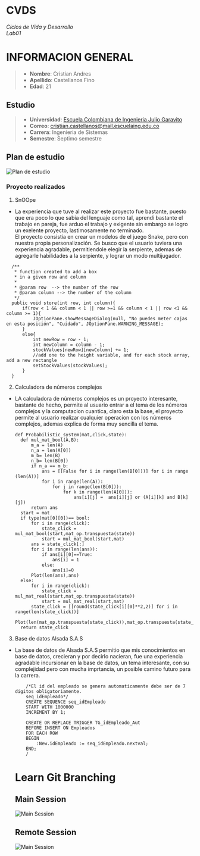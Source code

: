 # CVDS  
_Ciclos de Vida y Desarrollo_  
_Lab01_
# INFORMACION GENERAL
> - __Nombre__: Cristian Andres
> - __Apellido__: Castellanos Fino
> - __Edad__: 21
## Estudio
> - __Universidad__: [Escuela Colombiana de Ingenieria Julio Garavito](https://www.escuelaing.edu.co/es/)
> - __Correo__: cristian.castellanos@mail.escuelaing.edu.co
> - __Carrera__: Ingenieria de Sistemas
> - __Semestre__: Septimo semestre
## Plan de estudio
![Plan de estudio][1]

[1]:https://github.com/DiegoGonzalez2807/prueba_readme/blob/main/Resources/Plan_estudios.png "Plan de estudio"

### Proyecto realizados
1. SnOOpe
  - La experiencia que tuve al realizar este proyecto fue bastante, puesto que era poco lo que sabia del lenguaje como tal, aprendi bastante el trabajo en pareja, fue arduo el trabajo y exigente sin embargo se logro un exelente proyecto, lastimosamente no terminado.  
  El proyecto consistía en crear un modelos de el juego Snake, pero con nuestra propia personalización. Se busco que el usuario tuviera una experiencia agradable, permitiendole elegir la serpiente, ademas de agregarle habilidades a la serpiente, y lograr un modo multijugador.
  ```
    /**
     * function created to add a box
     * in a given row and column
     * 
     * @param row  --> the number of the row
     * @param column --> the number of the column
     */
    public void store(int row, int column){
        if(row < 1 && column < 1 || row >=1 && column < 1 || row <1 && column >= 1){
            JOptionPane.showMessageDialog(null, "No puedes meter cajas en esta posición", "Cuidado", JOptionPane.WARNING_MESSAGE);
        }
        else{
            int newRow = row - 1;
            int newColumn = column - 1;
            stockValues[newRow][newColumn] += 1;
            //add one to the height variable, and for each stock array, add a new rectangle
            setStockValues(stockValues);
        }
    } 
  ```

2. Calculadora de números complejos
  - LA calculadora de números complejos es un proyecto interesante, bastante de hecho, permite al usuario entrar a el tema de los números complejos y la computacion cuantica, claro esta la base, el proyecto permite al usuario realizar cualquier operacion con los números complejos, ademas explica de forma muy sencilla el tema.
    ```
    def Probabilistic_system(mat,click,state):
      def mul_mat_bool(A,B):
          m_a = len(A)
          n_a = len(A[0])
          m_b= len(B)
          n_b= len(B[0])
          if n_a == m_b:
              ans = [[False for i in range(len(B[0]))] for i in range (len(A))]
              for i in range(len(A)):
                  for j in range(len(B[0])):
                      for k in range(len(A[0])):
                          ans[i][j] =  ans[i][j] or (A[i][k] and B[k][j])
          return ans
      start = mat
      if type(mat[0][0])== bool:
          for i in range(click):
              state_click = mul_mat_bool(start,mat_op.transpuesta(state))
              start = mul_mat_bool(start,mat) 
          ans = state_click[:]
          for i in range(len(ans)):
              if ans[i][0]==True:
                  ans[i] = 1
              else:
                  ans[i]=0
          Plot(len(ans),ans)
      else: 
          for i in range(click):
              state_click = mul_mat_real(start,mat_op.transpuesta(state))
              start = mul_mat_real(start,mat)
          state_click = [[round(state_click[i][0]**2,2)] for i in range(len(state_click))]
          Plot(len(mat_op.transpuesta(state_click)),mat_op.transpuesta(state_click))
      return state_click
    ```
3. Base de datos Alsada S.A.S

  - La base de datos de Alsada S.A.S permitio que mis conocimientos en base de datos, crecieran y por decirlo nacieran, fue una experiencia agradable incursionar en la base de datos, un tema interesante, con su complejidad pero con mucha imprtancia, un posible camino futuro para la carrera.
    ```
    	/*El id del empleado se genera automaticamente debe ser de 7 digitos obligatoriamente.
		seq_idEmpleado*/
		CREATE SEQUENCE seq_idEmpleado
		START WITH 1000000
		INCREMENT BY 1;
		
		CREATE OR REPLACE TRIGGER TG_idEmpleado_Aut
		BEFORE INSERT ON Empleados
		FOR EACH ROW
		BEGIN
			:New.idEmpleado := seq_idEmpleado.nextval;
		END;
		/
    ```
    # Learn Git Branching
    ## Main Session
    ![Main Session][2]

    [2]:https://github.com/DiegoGonzalez2807/lab1-cvds/blob/master/Cristian%20Castellanos/SharedScreenshot.jpg "Main Session"
    
    ## Remote Session
    ![Main Session][3]

    [3]:https://github.com/DiegoGonzalez2807/lab1-cvds/blob/master/Cristian%20Castellanos/Remote.jpg "Main Session"
